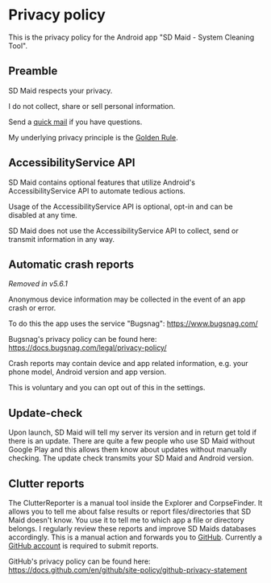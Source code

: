 # Privacy policy

This is the privacy policy for the Android app "SD Maid - System Cleaning Tool".

## Preamble

SD Maid respects your privacy.

I do not collect, share or sell personal information.

Send a [quick mail](mailto:support@darken.eu) if you have questions.

My underlying privacy principle is the [Golden Rule](https://en.wikipedia.org/wiki/Golden_Rule).

## AccessibilityService API

SD Maid contains optional features that utilize Android's AccessibilityService API to automate tedious actions.

Usage of the AccessibilityService API is optional, opt-in and can be disabled at any time.

SD Maid does not use the AccessibilityService API to collect, send or transmit information in any way.

## Automatic crash reports

*Removed in v5.6.1*

Anonymous device information may be collected in the event of an app crash or error.

To do this the app uses the service "Bugsnag":
https://www.bugsnag.com/

Bugsnag's privacy policy can be found here:
https://docs.bugsnag.com/legal/privacy-policy/

Crash reports may contain device and app related information, e.g. your phone model, Android version and app version.

This is voluntary and you can opt out of this in the settings.

## Update-check

Upon launch, SD Maid will tell my server its version and in return get told if there is an update.
There are quite a few people who use SD Maid without Google Play and this allows them know about updates without manually checking.
The update check transmits your SD Maid and Android version.

## Clutter reports

The ClutterReporter is a manual tool inside the Explorer and CorpseFinder. It allows you to tell me about false results or report files/directories that SD Maid doesn't know. You use it to tell me to which app a file or directory belongs. I regularly review these reports and improve SD Maids databases accordingly.
This is a manual action and forwards you to [GitHub](https://github.com/d4rken-org/sdmaid/issues). Currently a [GitHub account](https://github.com/signup) is required to submit reports.

GitHub's privacy policy can be found here:
https://docs.github.com/en/github/site-policy/github-privacy-statement
